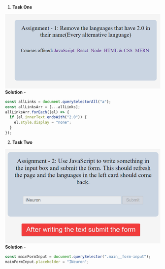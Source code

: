 1. **Task One**

![Task one image](./ass7.1-after.png)
**Solution** - 
```JavaScript
const allLinks = document.querySelectorAll("a");
const allLinksArr = [...allLinks];
allLinksArr.forEach((el) => {
  if (el.innerText.endsWith("2.0")) {
    el.style.display = "none";
  }
});
```

2. **Task Two**

![Task two image](./ass7.2-after.png)
**Solution** - 
```JavaScript
const mainFormInput = document.querySelector(".main__form-input");
mainFormInput.placeholder = "INeuron";
```